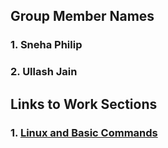 ## Group Member Names

### 1. Sneha Philip
### 2. Ullash Jain


## Links to Work Sections 
### 1. [Linux and Basic Commands](https://github.com/Snehaphilip989/miniproject1/blob/master/linux.md)
